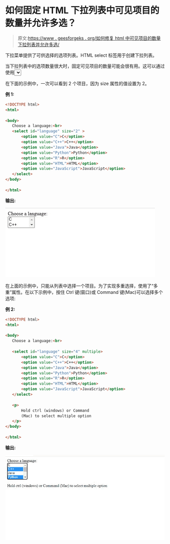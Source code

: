 # 如何固定 HTML 下拉列表中可见项目的数量并允许多选？

> 原文:[https://www . geesforgeks . org/如何修复 html 中可见项目的数量下拉列表并允许多选/](https://www.geeksforgeeks.org/how-to-fix-number-of-visible-items-in-html-dropdown-and-allow-multiple-selections/)

下拉菜单提供了可供选择的选项列表。HTML select 标签用于创建下拉列表。

当下拉列表中的选项数量很大时，固定可见项目的数量可能会很有用。这可以通过使用<select>标签的“大小”属性来完成。</select>

在下面的示例中，一次可以看到 2 个项目，因为 size 属性的值设置为 2。

**例 1:**

```html
<!DOCTYPE html>
<html>

<body>
   Choose a language:<br>
   <select id="language" size="2" >
       <option value="C">C</option>
       <option value="C++">C++</option>
       <option value="Java">Java</option>
       <option value="Python">Python</option>
       <option value="R">R</option>
       <option value="HTML">HTML</option>
       <option value="JavaScript">JavaScript</option>
   </select>
</body>

</html>
```

**输出:**

![](img/e1b5a130c53936e7a827ce49f7467732.png)

在上面的示例中，只能从列表中选择一个项目。为了实现多重选择，使用了“多重”属性。在以下示例中，按住 Ctrl 键(窗口)或 Command 键(Mac)可以选择多个选项:

**例 2:**

```html
<!DOCTYPE html>
<html>

<body>
   Choose a language:<br>

   <select id="language" size="4" multiple>
       <option value="C">C</option>
       <option value="C++">C++</option>
       <option value="Java">Java</option>
       <option value="Python">Python</option>
       <option value="R">R</option>
       <option value="HTML">HTML</option>
       <option value="JavaScript">JavaScript</option>  
   </select>

   <p>
       Hold ctrl (windows) or Command 
       (Mac) to select multiple option
   </p>    
</body>

</html>
```

**输出:**

![](img/b21450e22c4a8e40e23d233e0cd2fa9b.png)